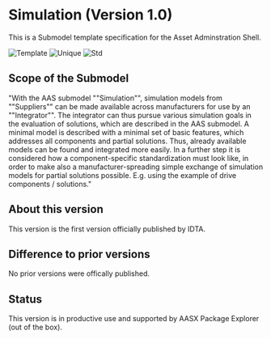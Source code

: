 # Simulation (Version 1.0)

This is a Submodel template specification for the Asset Adminstration Shell.

![Template](https://img.shields.io/static/v1?style=plastic&label=SMT&message=Template&color=green)
![Unique](https://img.shields.io/static/v1?style=plastic&label=SMT&message=Unique&color=b5179e)
![Std](https://img.shields.io/static/v1?style=plastic&label=SMT&message=Std&color=4895ef)

## Scope of the Submodel 

"With the AAS submodel ""Simulation"", simulation models from ""Suppliers"" can be made available across manufacturers for use by an ""Integrator"". The integrator can thus pursue various simulation goals in the evaluation of solutions, which are described in the AAS submodel. 
A minimal model is described with a minimal set of basic features, which addresses all components and partial solutions. Thus, already available models can be found and integrated more easily.
In a further step it is considered how a component-specific standardization must look like, in order to make also a manufacturer-spreading simple exchange of simulation models for partial solutions possible. E.g. using the example of drive components / solutions."


## About this version

This version is the first version officially published by IDTA.

## Difference to prior versions

No prior versions were offically published.

## Status

This version is in productive use and supported by AASX Package Explorer (out of the box).

